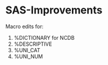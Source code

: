 # SAS-Improvements
Macro edits for:
1. %DICTIONARY for NCDB 
2. %DESCRIPTIVE 
3. %UNI_CAT 
4. %UNI_NUM
